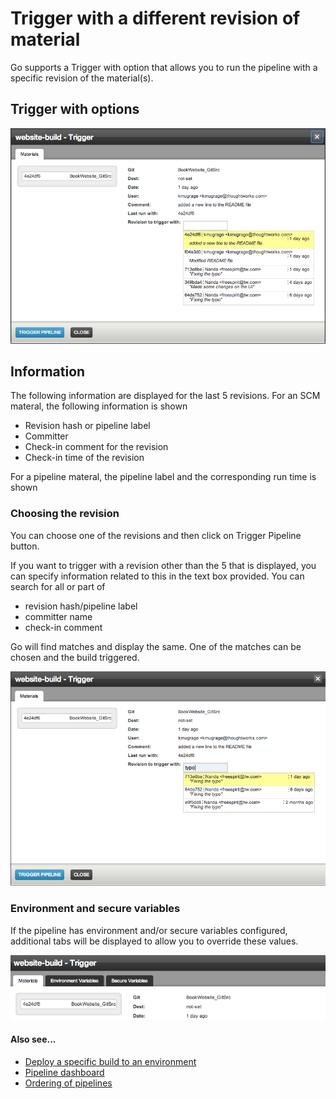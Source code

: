 # Trigger with a different revision of material

Go supports a Trigger with option that allows you to run the pipeline with a specific revision of the material(s).

## Trigger with options

![Trigger with options](../resources/images/trigger_with_options.png)

## Information

The following information are displayed for the last 5 revisions. For an SCM materal, the following information is shown

-   Revision hash or pipeline label
-   Committer
-   Check-in comment for the revision
-   Check-in time of the revision

For a pipeline materal, the pipeline label and the corresponding run time is shown

### Choosing the revision

You can choose one of the revisions and then click on Trigger Pipeline button.

If you want to trigger with a revision other than the 5 that is displayed, you can specify information related to this in the text box provided. You can search for all or part of

-   revision hash/pipeline label
-   committer name
-   check-in comment

Go will find matches and display the same. One of the matches can be chosen and the build triggered.

![Trigger with options search](../resources/images/trigger_with_options_search.png)

### Environment and secure variables

If the pipeline has environment and/or secure variables configured, additional tabs will be displayed to allow you to override these values.

![Trigger with options and environment variables](../resources/images/trigger_with_options_environment.png)

#### Also see...

-   [Deploy a specific build to an environment](../faq/deploy_a_specific_build_to_an_environment.md)
-   [Pipeline dashboard](../navigation/pipelines_dashboard_page.md)
-   [Ordering of pipelines](../faq/ordering_of_pipelines.md)
